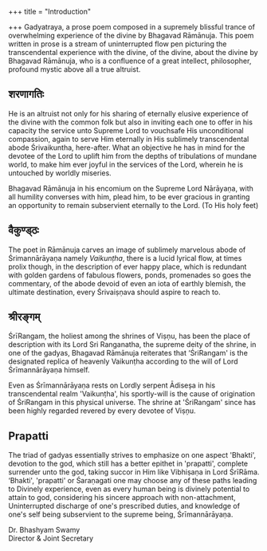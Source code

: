 +++
title = "Introduction"

+++
Gadyatraya, a prose poem composed in a supremely blissful trance of overwhelming experience of the divine by Bhagavad Rāmānuja. This poem written in prose is a stream of uninterrupted flow pen picturing the transcendental experience with the divine, of the divine, about the divine by Bhagavad Rāmānuja, who is a confluence of a great intellect, philosopher, profound mystic above all a true altruist. 

## शरणागतिः
He is an altruist not only for his sharing of eternally elusive experience of the divine with the common folk but also in inviting each one to offer in his capacity the service unto Supreme Lord to vouchsafe His unconditional compassion, again to serve Him eternally in His sublimely transcendental abode Śrivaikuntha, here-after. What an objective he has in mind for the devotee of the Lord to uplift him from the depths of tribulations of mundane world, to make him ever joyful in the services of the Lord, wherein he is untouched by worldly miseries. 

Bhagavad Rāmānuja in his encomium on the Supreme Lord Nārāyaṇa, with all humility converses with him, plead him, to be ever gracious in granting an opportunity to remain subservient eternally to the Lord. (To His holy feet) 

## वैकुण्ड्ठः
The poet in Rāmānuja carves an image of sublimely marvelous abode of Śrimannārāyaṇa namely _Vaikunṭha_, there is a lucid lyrical flow, at times prolix though, in the description of ever happy place, which is redundant with golden gardens of fabulous flowers, ponds, promenades so goes the commentary, of the abode devoid of even an iota of earthly blemish, the ultimate destination, every Śrivaiṣṇava should aspire to reach to. 

## श्रीरङ्गम्
ŚrīRangam, the holiest among the shrines of Viṣņu, has been the place of description with its Lord Sri Ranganatha, the supreme deity of the shrine, in one of the gadyas, Bhagavad Rāmānuja reiterates that ‘ŚriRangam' is the designated replica of heavenly Vaikunṭha according to the will of Lord Śrīmannārāyaṇa himself. 

Even as Śrīmannārāyaṇa rests on Lordly serpent Ādiseșa in his transcendental realm 'Vaikunṭha', his sportly-will is the cause of origination of ŚriRangam in this physical universe. The shrine at 'ŚriRangam' since has been highly regarded revered by every devotee of Viṣņu. 

## Prapatti
The triad of gadyas essentially strives to emphasize on one aspect 'Bhakti', devotion to the god, which still has a better epithet in 'prapatti', complete surrender unto the god, taking succor in Him like Vibhiṣaṇa in Lord ŚrīRāma. ‘Bhakti', 'prapatti' or Śaraṇagati one may choose any of these paths leading to Divinely experience, even as every human being is divinely potential to attain to god, considering his sincere approach with non-attachment, Uninterrupted discharge of one's prescribed duties, and knowledge of one's self being subservient to the supreme being, Śrīmannārāyaṇa. 

Dr. Bhashyam Swamy   
Director & Joint Secretary  
